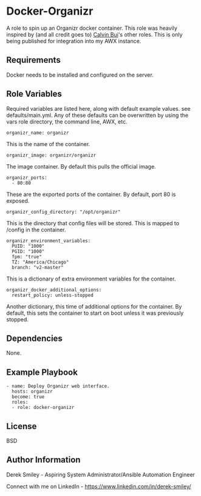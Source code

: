 Docker-Organizr
=========

A role to spin up an Organizr docker container. This role was heavily inspired by (and all credit goes to) [Calvin Bui](https://calvin.me)'s other roles. This is only being published for integration into my AWX instance. 

Requirements
------------

Docker needs to be installed and configured on the server. 

Role Variables
--------------

Required variables are listed here, along with default example values. see defaults/main.yml. Any of these defaults can be overwritten by using the vars role directory, the command line, AWX, etc. 

    organizr_name: organizr

This is the name of the container. 

    organizr_image: organizr/organizr

The image container. By default this pulls the official image.

    organizr_ports:
      - 80:80

These are the exported ports of the container. By default, port 80 is exposed.

    organizr_config_directory: "/opt/organizr"

This is the directory that config files will be stored. This is mapped to /config in the container. 

    organizr_environment_variables:
      PUID: "1000"
      PGID: "1000"
      fpm: "true"
      TZ: "America/Chicago"
      branch: "v2-master"

This is a dictionary of extra environment variables for the container. 

    organizr_docker_additional_options:
      restart_policy: unless-stopped

Another dictionary, this time of additional options for the container. By default, this sets the container to start on boot unless it was previously stopped. 

Dependencies
------------

None.

Example Playbook
----------------

    - name: Deploy Organizr web interface.
      hosts: organizr
      become: true
      roles:
      - role: docker-organizr

License
-------

BSD

Author Information
------------------

Derek Smiley - Aspiring System Administrator/Ansible Automation Engineer

Connect with me on LinkedIn - https://www.linkedin.com/in/derek-smiley/